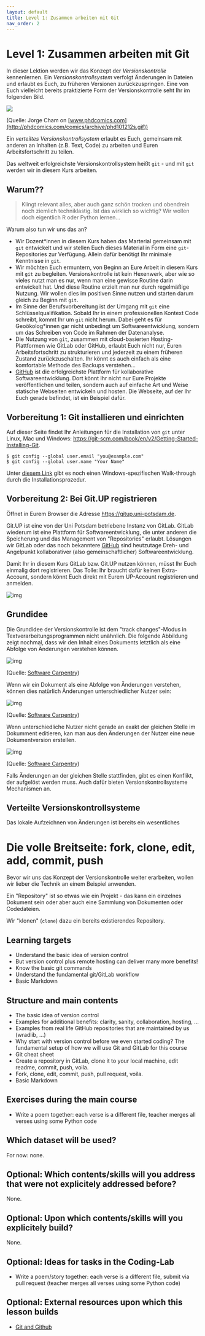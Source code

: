 ```yaml
---
layout: default
title: Level 1: Zusammen arbeiten mit Git
nav_order: 2
---
```


# Level 1: Zusammen arbeiten mit Git

In dieser Lektion werden wir das Konzept der *Versionskontrolle* kennenlernen.
Ein *Versionskontrollsystem* verfolgt Änderungen in Dateien und erlaubt es Euch,
zu früheren Versionen zurückzuspringen. Eine von Euch vielleicht bereits praktizierte
Form der Versionskontrolle seht Ihr im folgenden Bild.

![](http://phdcomics.com/comics/archive/phd101212s.gif)

(Quelle: Jorge Cham on [www.phdcomics.com](http://phdcomics.com/comics/archive/phd101212s.gif))

Ein *verteiltes Versionskontrollsystem* erlaubt es Euch, gemeinsam mit anderen an
Inhalten (z.B. Text, Code) zu arbeiten und Euren Arbeitsfortschritt zu teilen.

Das weltweit erfolgreichste Versionskontrollsystem heißt `git` - und mit `git`
werden wir in diesem Kurs arbeiten.

## Warum??

> Klingt relevant alles, aber auch ganz schön trocken und obendrein noch ziemlich techniklastig.
> Ist das wirklich so wichtig? Wir wollen doch eigentlich R oder Python lernen...

Warum also tun wir uns das an?

- Wir Dozent*innen in diesem Kurs haben das Marterial gemeinsam mit `git` entwickelt
und wir stellen Euch dieses Material in Form eine `git`-Repositories zur Verfügung.
Allein dafür benötigt Ihr minimale Kenntnisse in `git`.
- Wir möchten Euch ermuntern, von Beginn an Eure Arbeit in diesem Kurs mit `git`
zu begleiten. Versionskontrolle ist kein Hexenwerk, aber wie so vieles nutzt man
es nur, wenn man eine gewisse Routine darin entwickelt hat. Und diese Routine 
erzielt man nur durch regelmäßige Nutzung. Wir wollen dies
im positiven Sinne nutzen und starten darum gleich zu Beginn mit `git`.
- Im Sinne der Berufsvorbereitung ist der Umgang mit `git` eine Schlüsselqualifikation.
Sobald Ihr in einem professionellen Kontext Code schreibt, kommt Ihr um `git` nicht herum.
Dabei geht es für Geoökolog*innen gar nicht unbedingt um Softwareentwicklung, sondern
um das Schreiben von Code im Rahmen der Datenanalyse.
- Die Nutzung von `git`, zusammen mit cloud-basierten Hosting-Plattformen wie GitLab oder
GitHub, erlaubt Euch nicht nur, Euren Arbeitsfortschritt zu strukturieren und jederzeit
zu einem früheren Zustand zurückzuschalten. Ihr könnt es auch einfach als eine
komfortable Methode des Backups verstehen... 
- [GitHub](https://github.com) ist die erfolgreichste Plattform für kollaborative Softwareentwicklung.
Dort könnt Ihr nicht nur Eure Projekte veröffentlichen und teilen, sondern auch auf einfache Art und
Weise statische Webseiten entwickeln und hosten. Die Webseite, auf der Ihr Euch
gerade befindet, ist ein Beispiel dafür.


## Vorbereitung 1: Git installieren und einrichten

Auf dieser Seite findet Ihr Anleitungen für die Installation von `git` unter
Linux, Mac und Windows: https://git-scm.com/book/en/v2/Getting-Started-Installing-Git.

```
$ git config --global user.email "you@example.com"
$ git config --global user.name "Your Name"
```
Unter [diesem Link](https://phoenixnap.com/kb/how-to-install-git-windows) gibt es noch einen Windows-spezifischen Walk-through durch die 
Installationsprozedur.

## Vorbereitung 2: Bei Git.UP registrieren

Öffnet in Eurem Browser die Adresse https://gitup.uni-potsdam.de.

Git.UP ist eine von der Uni Potsdam betriebene Instanz von GitLab. GitLab wiederum ist
eine Plattform für Softwareentwicklung, die unter anderen die Speicherung und
das Management von "Repositories" erlaubt. Lösungen wir GitLab oder das noch
bekanntere [GitHub](https://github.com) sind heutzutage Dreh- und Angelpunkt kollaborativer 
(also gemeinschaftlicher) Softwareentwicklung.

Damit Ihr in diesem Kurs GitLab bzw. Git.UP nutzen können, müsst Ihr Euch einmalig
dort registrieren. Das Tolle: Ihr braucht dafür keinen Extra-Account, sondern könnt
Euch direkt mit Eurem UP-Account registrieren und anmelden.

![img](gitup_register1.png)




## Grundidee

Die Grundidee der Versionskontrolle ist dem "track changes"-Modus in Textverarbeitungsprogrammen
nicht unähnlich. Die folgende Abbildung zeigt nochmal, dass wir den Inhalt eines Dokuments
letztlich als eine Abfolge von Änderungen verstehen können.

![img](https://swcarpentry.github.io/git-novice/fig/play-changes.svg)

(Quelle: [Software Carpentry](https://swcarpentry.github.io/git-novice/01-basics/index.html))

Wenn wir ein Dokument als eine Abfolge von Änderungen verstehen, können dies 
natürlich Änderungen unterschiedlicher Nutzer sein:

![img](https://swcarpentry.github.io/git-novice/fig/versions.svg)

(Quelle: [Software Carpentry](https://swcarpentry.github.io/git-novice/01-basics/index.html))

Wenn unterschiedliche Nutzer nicht gerade an exakt der gleichen Stelle im Dokumment
editieren, kan man aus den Änderungen der Nutzer eine neue Dokumentversion erstellen. 

![img](https://swcarpentry.github.io/git-novice/fig/merge.svg)

(Quelle: [Software Carpentry](https://swcarpentry.github.io/git-novice/01-basics/index.html))

Falls Änderungen an der gleichen Stelle stattfinden, gibt es einen Konflikt, der
aufgelöst werden muss. Auch dafür bieten Versionskontrollsysteme Mechanismen an.


## Verteilte Versionskontrollsysteme

Das lokale Aufzeichnen von Änderungen ist bereits ein wesentliches 


# Die volle Breitseite: fork, clone, edit, add, commit, push

Bevor wir uns das Konzept der Versionskontrolle weiter erarbeiten, wollen wir
lieber die Technik an einem Beispiel anwenden.

Ein "Repository" ist so etwas wie ein Projekt - das kann ein einzelnes Dokument
sein oder aber auch eine Sammlung von Dokumenten oder Codedateien.

Wir "klonen" (`clone`) dazu ein bereits existierendes Repository.


## Learning targets

- Understand the basic idea of version control
- But version control plus remote hosting can deliver many more benefits!
- Know the basic git commands
- Understand the fundamental git/GitLab workflow
- Basic Markdown 


## Structure and main contents

- The basic idea of version control 
- Examples for additional benefits: clarity, sanity, collaboration, hosting, ...
- Examples from real life GitHub repositories that are maintained by us (wradlib, ...)
- Why start with version control before we even started coding? The fundamental 
setup of how we will use Git and GitLab for this course
- Git cheat sheet
- Create a repository in GitLab, clone it to your local machine, edit readme,
commit, push, voila.
- Fork, clone, edit, commit, push, pull request, voila.
- Basic Markdown


## Exercises during the main course
- Write a poem together: each verse is a different file, teacher merges all verses
using some Python code

## Which dataset will be used?
For now: none.

## Optional: Which contents/skills will you address that were not explicitely addressed before?
None.

## Optional: Upon which contents/skills will you explicitely build?
None.

## Optional: Ideas for tasks in the Coding-Lab
- Write a poem/story together: each verse is a different file, submit via pull request 
(teacher merges all verses using some Python code)

## Optional: External resources upon which this lesson builds
- [Git and Github](https://www.earthdatascience.org/courses/intro-to-earth-data-science/git-github/)

